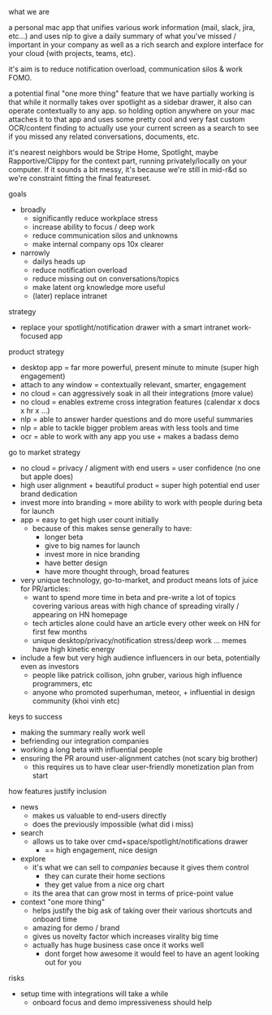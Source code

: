 what we are

a personal mac app that unifies various work information (mail, slack, jira, etc...) and uses nlp to give a daily summary of what you've missed / important in your company as well as a rich search and explore interface for your cloud (with projects, teams, etc).

it's aim is to reduce notification overload, communication silos & work FOMO.

a potential final "one more thing" feature that we have partially working is that while it normally takes over spotlight as a sidebar drawer, it also can operate contextually to any app. so holding option anywhere on your mac attaches it to that app and uses some pretty cool and very fast custom OCR/content finding to actually use your current screen as a search to see if you missed any related conversations, documents, etc.

it's nearest neighbors would be Stripe Home, Spotlight, maybe Rapportive/Clippy for the context part, running privately/locally on your computer. If it sounds a bit messy, it's because we're still in mid-r&d so we're constraint fitting the final featureset.

goals

* broadly
  * significantly reduce workplace stress
  * increase ability to focus / deep work
  * reduce communication silos and unknowns
  * make internal company ops 10x clearer
* narrowly
  * dailys heads up
  * reduce notification overload
  * reduce missing out on conversations/topics
  * make latent org knowledge more useful
  * (later) replace intranet

strategy

* replace your spotlight/notification drawer with a smart intranet work-focused app

product strategy

* desktop app = far more powerful, present minute to minute (super high engagement)
* attach to any window = contextually relevant, smarter, engagement
* no cloud = can aggressively soak in all their integrations (more value)
* no cloud = enables extreme cross integration features (calendar x docs x hr x ...)
* nlp = able to answer harder questions and do more useful summaries
* nlp = able to tackle bigger problem areas with less tools and time
* ocr = able to work with any app you use + makes a badass demo

go to market strategy

* no cloud = privacy / aligment with end users = user confidence (no one but apple does)
* high user alignment + beautiful product = super high potential end user brand dedication
* invest more into branding = more ability to work with people during beta for launch
* app = easy to get high user count initially
  * because of this makes sense generally to have:
    * longer beta
    * give to big names for launch
    * invest more in nice branding
    * have better design
    * have more thought through, broad features
* very unique technology, go-to-market, and product means lots of juice for PR/articles:
  * want to spend more time in beta and pre-write a lot of topics covering various areas with high chance of spreading virally / appearing on HN homepage
  * tech articles alone could have an article every other week on HN for first few months
  * unique desktop/privacy/notification stress/deep work ... memes have high kinetic energy
* include a few but very high audience influencers in our beta, potentially even as investors
  * people like patrick collison, john gruber, various high influence programmers, etc
  * anyone who promoted superhuman, meteor, + influential in design community (khoi vinh etc)

keys to success

* making the summary really work well
* befriending our integration companies
* working a long beta with influential people
* ensuring the PR around user-alignment catches (not scary big brother)
  * this requires us to have clear user-friendly monetization plan from start

how features justify inclusion

* news
  * makes us valuable to end-users directly
  * does the previously impossible (what did i miss)
* search
  * allows us to take over cmd+space/spotlight/notifications drawer
    * == high engagement, nice design
* explore
  * it's what we can sell to _companies_ because it gives them control
    * they can curate their home sections
    * they get value from a nice org chart
  * its the area that can grow most in terms of price-point value
* context "one more thing"
  * helps justify the big ask of taking over their various shortcuts and onboard time
  * amazing for demo / brand
  * gives us novelty factor which increases virality big time
  * actually has huge business case once it works well
    * dont forget how awesome it would feel to have an agent looking out for you

risks

* setup time with integrations will take a while
  * onboard focus and demo impressiveness should help
